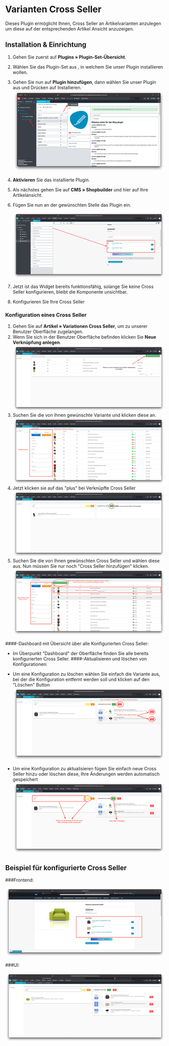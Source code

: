 # Varianten Cross Seller
Dieses Plugin ermöglicht Ihnen, Cross Seller an Artikelvarianten anzulegen um diese auf der 
entsprechenden Artikel Ansicht anzuzeigen.

## Installation & Einrichtung
1. Gehen Sie zuerst auf **Plugins » Plugin-Set-Übersicht**.
2. Wählen Sie das Plugin-Set aus , in welchem Sie unser Plugin installieren wollen.
3. Gehen Sie nun auf **Plugin hinzufügen**, dann wählen Sie unser Plugin aus und Drücken auf Installieren.
   ![Add an image](../images/Installation.png)
4. **Aktivieren** Sie das installierte Plugin.
5. Als nächstes gehen Sie auf **CMS » Shopbuilder** und hier auf Ihre Artikelansicht.
6. Fügen Sie nun an der gewünschten Stelle das Plugin ein.

   ![Add an image](../images/placewidget.png)
7. Jetzt ist das Widget bereits funktionsfähig, solange Sie keine Cross Seller konfigurieren, bleibt die Komponente unsichtbar.
8. Konfigurieren Sie Ihre Cross Seller

### Konfiguration eines Cross Seller
1. Gehen Sie auf **Artikel » Variationen Cross Seller**, um zu unserer Benutzer Oberfläche zugelangen.
2. Wenn Sie sich in der Benutzer Oberfläche befinden klicken Sie  **Neue Verknüpfung anlegen**.
   ![Add an image](../images/erstellen1neu.png)
3. Suchen Sie die von Ihnen gewünschte Variante und klicken diese an.
   ![Add an image](../images/erstellen2neu.png)
4. Jetzt klicken sie auf das "plus" bei Verknüpfte Cross Seller
![Add an image](../images/erstellen3.png)
5. Suchen Sie die von Ihnen gewünschten Cross Seller und wählen diese aus. Nun müssen Sie nur noch "Cross Seller hinzufügen" klicken.
![Add an image](../images/erstellen4neu.png)

####-Dashboard mit Übersicht über alle Konfigurierten Cross Seller:
   - Im Überpunkt "Dashboard" der Oberfläche finden Sie alle bereits konfigurierten Cross Seller.
####-Aktualisieren und löschen von Konfigurationen:
   - Um eine Konfiguration zu löschen wählen Sie einfach die Variante aus,
     bei der die Konfiguration entfernt werden soll und klicken auf den "Löschen" Button
     ![Add an image](../images/loeschenNeu.png)
   
   - Um eine Konfiguration zu aktualisieren fügen Sie einfach neue Cross Seller hinzu oder löschen diese,
     Ihre Änderungen werden automatisch gespeichert
   ![Add an image](../images/konfigurieren.png)

## Beispiel für konfigurierte Cross Seller

###Frontend:

![Add an image](../images/example1.png)

###UI:

![Add an image](../images/example1ui.png)


